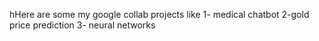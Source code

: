 hHere are some my google collab projects like 
1- medical chatbot
2-gold price prediction
3- neural networks
